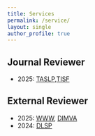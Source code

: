 ```yaml
---
title: Services
permalink: /service/
layout: single
author_profile: true
---
```




## Journal  Reviewer
- 2025: [TASLP](https://ieeexplore.ieee.org/xpl/RecentIssue.jsp?punumber=6570655),[TISF](https://ieeexplore.ieee.org/xpl/RecentIssue.jsp?punumber=10206)

## External Reviewer
- 2025: [WWW](https://www2025.thewebconf.org/), [DIMVA](https://www.dimva.org/dimva2025/) 
- 2024: [DLSP](https://dlsp2024.ieee-security.org/)
